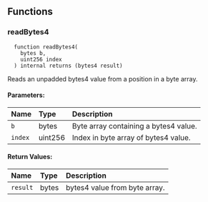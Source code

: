 


## Functions
### readBytes4
```solidity
  function readBytes4(
    bytes b,
    uint256 index
  ) internal returns (bytes4 result)
```
Reads an unpadded bytes4 value from a position in a byte array.


#### Parameters:
| Name | Type | Description                                                          |
| :--- | :--- | :------------------------------------------------------------------- |
|`b` | bytes | Byte array containing a bytes4 value.
|`index` | uint256 | Index in byte array of bytes4 value.

#### Return Values:
| Name                           | Type          | Description                                                                  |
| :----------------------------- | :------------ | :--------------------------------------------------------------------------- |
|`result`| bytes | bytes4 value from byte array.
